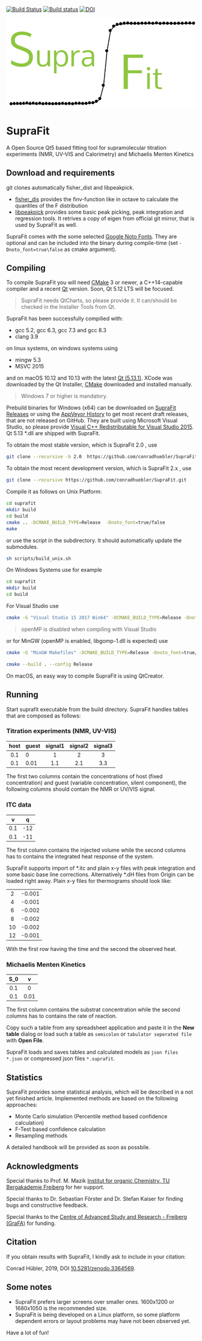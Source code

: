 [![Build Status](https://travis-ci.com/conradhuebler/SupraFit.svg?token=kbszubggsBRpbhwmvtTL&branch=master)](https://travis-ci.com/conradhuebler/SupraFit)
[![Build status](https://ci.appveyor.com/api/projects/status/ddbg2ua547s9t2fw?svg=true)](https://ci.appveyor.com/project/conradhuebler/suprafit)
[![DOI](https://zenodo.org/badge/55421012.svg)](https://zenodo.org/badge/latestdoi/55421012)

![SupraFit Logo](https://github.com/conradhuebler/SupraFit/raw/master/misc/logo_small.png)

# SupraFit 

A Open Source Qt5 based fitting tool for supramolecular titration experiments (NMR, UV-VIS and Calorimetry) and Michaelis Menten Kinetics

## Download and requirements
git clones automatically fisher_dist and libpeakpick.
- [fisher_dis](https://github.com/conradhuebler/fisher_dist) provides the finv-function like in octave to calculate the quantiles of the F distribution
- [libpeakpick](https://github.com/conradhuebler/libpeakpick) provides some basic peak picking, peak integration and regression tools. It retrives a copy of eigen from official git mirror, that is used by SupraFit as well.

SupraFit comes with the some selected [Google Noto Fonts](https://github.com/googlei18n/noto-fonts). They are optional and can be included into the binary during compile-time (set `-Dnoto_font=true\false` as cmake argument).

## Compiling
To compile SupraFit you will need [CMake](https://cmake.org/download/) 3 or newer, a C++14-capable compiler and a recent [Qt](https://www.qt.io/download) version. Soon, Qt 5.12 LTS will be focused.

> SupraFit needs QtCharts, so please provide it. It can/should be checked in the Installer Tools from Qt.

SupraFit has been successfully compilied with: 
- gcc 5.2, gcc 6.3, gcc 7.3 and gcc 8.3
- clang 3.9 

on linux systems, on windows systems using
- mingw 5.3
- MSVC 2015

and on macOS 10.12 and 10.13 with the latest [Qt (5.13.1)](https://www.qt.io/download). XCode was downloaded by the Qt Installer, [CMake](https://cmake.org/download/) downloaded and installed manually.

> Windows 7 or higher is mandatory.

Prebuild binaries for Windows (x64) can be downloaded on [SupraFit Releases](https://github.com/conradhuebler/SupraFit/releases) or using the [AppVeyor History](https://ci.appveyor.com/project/conradhuebler/suprafit/history) to get most recent draft releases, that are not released on GitHub. They are built using Microsoft Visual Studio, so please provide [Visual C++ Redistributable for Visual Studio 2015](https://www.microsoft.com/en-us/download/details.aspx?id=48145). Qt 5.13 *.dll are shipped with SupraFit.

To obtain the most stable version, which is SupraFit 2.0 , use
```sh
git clone --recursive -b 2.0  https://github.com/conradhuebler/SupraFit.git
```

To obtain the most recent development version, which is SupraFit 2.x , use
```sh
git clone --recursive https://github.com/conradhuebler/SupraFit.git
```

Compile it as follows on Unix Platform:
```sh
cd suprafit
mkdir build
cd build
cmake .. -DCMAKE_BUILD_TYPE=Release  -Dnoto_font=true/false
make
```
or use the script in the subdirectory. It should automatically update the submodules.
```sh
sh scripts/build_unix.sh 
```
On Windows Systems use for example
```sh
cd suprafit
mkdir build
cd build
```
For Visual Studio use
```sh
cmake -G "Visual Studio 15 2017 Win64" -DCMAKE_BUILD_TYPE=Release -Dnoto_font=true/false ..
```


> openMP is disabled when compiling with Visual Studio


or for MinGW (openMP is enabled, libgomp-1.dll is expected) use

```sh
cmake -G "MinGW Makefiles" -DCMAKE_BUILD_TYPE=Release -Dnoto_font=true/false ..
```

```sh
cmake --build . --config Release
```

On macOS, an easy way to compile SupraFit is using QtCreator.

## Running
Start suprafit executable from the build directory. SupraFit handles tables that are composed as follows:

### Titration experiments (NMR, UV-VIS)
| host | guest | signal1 | signal2 | signal3 |
|:-----:|:----|:----:|:----:|:----:|
| 0.1 | 0 | 1 | 2 | 3 |
| 0.1 | 0.01 | 1.1 | 2.1 | 3.3|

The first two columns contain the concentrations of host (fixed concentration) and guest (variable concentration, silent component), the following columns should contain the NMR or UV/VIS signal.

### ITC data
| v | q |
|:-----:|:----:|
| 0.1 | -12 |
| 0.1 | -11 |

The first column contains the injected volume while the second columns has to contains the integrated heat response of the system.

SupraFit supports import of *.itc and plain x-y files with peak integration and some basic base line corrections. Alternatively *.dH files from Origin can be loaded right away.
Plain x-y files for thermograms should look like:

|   |   |
|:-----:|:----:|
| 2 | -0.001 |
| 4 | -0.001 |
| 6 | -0.002 |
| 8 | -0.002 |
| 10 | -0.002 |
| 12 | -0.001 |

With the first row having the time and the second the observed heat.

### Michaelis Menten Kinetics
| S_0 | v | 
|:-----:|:----:|
| 0.1 | 0 |
| 0.1 | 0.01 |

The first column contains the substrat concentration while the second columns has to contains the rate of reaction.

Copy such a table from any spreadsheet application and paste it in the **New table** dialog or load such a table as `semicolon` or `tabulator seperated file` with **Open File**. 

SupraFit loads and saves tables and calculated models as `json files *.json` or compressed json files `*.suprafit`.

## Statistics
SupraFit provides some statistical analysis, which will be described in a not yet finished article. Implemented methods are based on the following approaches:
- Monte Carlo simulation (Percentile method based confidence calculation)
- F-Test based confidence calculation
- Resampling methods

A detailed handbook will be provided as soon as possbile.

## Acknowledgments
Special thanks to Prof. M. Mazik [Institut for organic Chemistry, TU Bergakademie Freiberg](https://tu-freiberg.de/fakultaet2/orgch) for her support.

Special thanks to Dr. Sebastian Förster and Dr. Stefan Kaiser for finding bugs and constructive feedback.

Special thanks to the [Centre of Advanced Study and Research - Freiberg (GraFA)](https://tu-freiberg.de/grafa) for funding.
## Citation
If you obtain results with SupraFit, I kindly ask to include in your citation:

Conrad Hübler, 2019, DOI [10.5281/zenodo.3364569](https://doi.org/10.5281/zenodo.3364569).

## Some notes
- SupraFit prefers larger screens over smaller ones. 1600x1200 or 1680x1050 is the recommended size.
- SupraFit is being developed on a Linux platform, so some platform dependent errors or layout problems may have not been observed yet.

Have a lot of fun!
